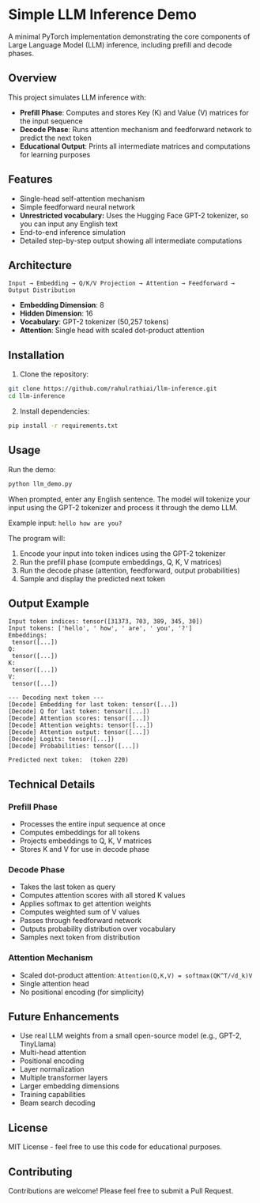 # Simple LLM Inference Demo

A minimal PyTorch implementation demonstrating the core components of Large Language Model (LLM) inference, including prefill and decode phases.

## Overview

This project simulates LLM inference with:
- **Prefill Phase**: Computes and stores Key (K) and Value (V) matrices for the input sequence
- **Decode Phase**: Runs attention mechanism and feedforward network to predict the next token
- **Educational Output**: Prints all intermediate matrices and computations for learning purposes

## Features

- Single-head self-attention mechanism
- Simple feedforward neural network
- **Unrestricted vocabulary:** Uses the Hugging Face GPT-2 tokenizer, so you can input any English text
- End-to-end inference simulation
- Detailed step-by-step output showing all intermediate computations

## Architecture

```
Input → Embedding → Q/K/V Projection → Attention → Feedforward → Output Distribution
```

- **Embedding Dimension**: 8
- **Hidden Dimension**: 16
- **Vocabulary**: GPT-2 tokenizer (50,257 tokens)
- **Attention**: Single head with scaled dot-product attention

## Installation

1. Clone the repository:
```bash
git clone https://github.com/rahulrathiai/llm-inference.git
cd llm-inference
```

2. Install dependencies:
```bash
pip install -r requirements.txt
```

## Usage

Run the demo:
```bash
python llm_demo.py
```

When prompted, enter any English sentence. The model will tokenize your input using the GPT-2 tokenizer and process it through the demo LLM.

Example input: `hello how are you?`

The program will:
1. Encode your input into token indices using the GPT-2 tokenizer
2. Run the prefill phase (compute embeddings, Q, K, V matrices)
3. Run the decode phase (attention, feedforward, output probabilities)
4. Sample and display the predicted next token

## Output Example

```
Input token indices: tensor([31373, 703, 389, 345, 30])
Input tokens: ['hello', ' how', ' are', ' you', '?']
Embeddings:
 tensor([...])
Q:
 tensor([...])
K:
 tensor([...])
V:
 tensor([...])

--- Decoding next token ---
[Decode] Embedding for last token: tensor([...])
[Decode] Q for last token: tensor([...])
[Decode] Attention scores: tensor([...])
[Decode] Attention weights: tensor([...])
[Decode] Attention output: tensor([...])
[Decode] Logits: tensor([...])
[Decode] Probabilities: tensor([...])

Predicted next token:  (token 220)
```

## Technical Details

### Prefill Phase
- Processes the entire input sequence at once
- Computes embeddings for all tokens
- Projects embeddings to Q, K, V matrices
- Stores K and V for use in decode phase

### Decode Phase
- Takes the last token as query
- Computes attention scores with all stored K values
- Applies softmax to get attention weights
- Computes weighted sum of V values
- Passes through feedforward network
- Outputs probability distribution over vocabulary
- Samples next token from distribution

### Attention Mechanism
- Scaled dot-product attention: `Attention(Q,K,V) = softmax(QK^T/√d_k)V`
- Single attention head
- No positional encoding (for simplicity)

## Future Enhancements

- Use real LLM weights from a small open-source model (e.g., GPT-2, TinyLlama)
- Multi-head attention
- Positional encoding
- Layer normalization
- Multiple transformer layers
- Larger embedding dimensions
- Training capabilities
- Beam search decoding

## License

MIT License - feel free to use this code for educational purposes.

## Contributing

Contributions are welcome! Please feel free to submit a Pull Request. 